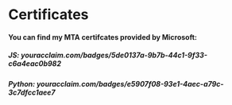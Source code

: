 # Certificates

#### You can find my MTA certifcates provided by Microsoft:
##### JS: youracclaim.com/badges/5de0137a-9b7b-44c1-9f33-c6a4eac0b982
##### Python: youracclaim.com/badges/e5907f08-93e1-4aec-a79c-3c7dfcc1aee7
